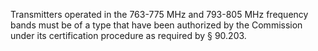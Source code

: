 Transmitters operated in the 763-775 MHz and 793-805 MHz frequency bands must be of a type that have been authorized by the Commission under its certification procedure as required by § 90.203.

